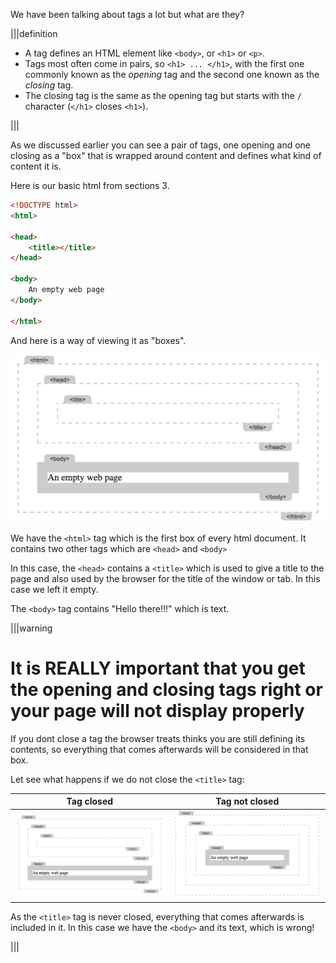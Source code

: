 We have been talking about tags a lot but what are they?

|||definition
- A tag defines an HTML element like `<body>`, or `<h1>` or `<p>`.
- Tags most often come in pairs, so `<h1> ... </h1>`, with the first one commonly known as the *opening* tag and the second one known as the *closing* tag.
- The closing tag is the same as the opening tag but starts with the `/` character (`</h1>` closes `<h1>`).

|||

As we discussed earlier you can see a pair of tags, one opening and one closing as a "box" that is wrapped around content and defines what kind of content it is.

Here is our basic html from sections 3.

``` html
<!DOCTYPE html>
<html>

<head>
    <title></title>
</head>

<body>
    An empty web page
</body>

</html>
```

And here is a way of viewing it as "boxes".

![](.guides/img/iframe1.png)

We have the `<html>` tag which is the first box of every html document. It contains two other tags which are `<head>` and `<body>`

In this case, the `<head>` contains a `<title>` which is used to give a title to the page and also used by the browser for the title of the window or tab. In this case we left it empty.

The `<body>` tag contains "Hello there!!!" which is text. 

|||warning
# It is REALLY important that you get the opening and closing tags right or your page will not display properly

If you dont close a tag the browser treats thinks you are still defining its contents, so everything that comes afterwards will be considered in that box.

Let see what happens if we do not close the  `<title>` tag:


| Tag closed | Tag not closed |
| :--------: | :------------: |
| ![](.guides/img/iframe1.png) | ![](.guides/img/iframe2.png) |

As the `<title>` tag is never closed, everything that comes afterwards is included in it. In this case we have the `<body>` and its text, which is wrong!

|||